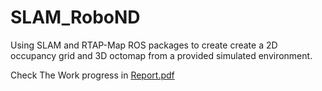 # SLAM_RoboND
Using SLAM and RTAP-Map ROS packages to create create a 2D occupancy grid and 3D octomap from a provided simulated environment.

Check The Work progress in [Report.pdf](https://github.com/AmarYasser/SLAM_RoboND/blob/master/Report.pdf)
